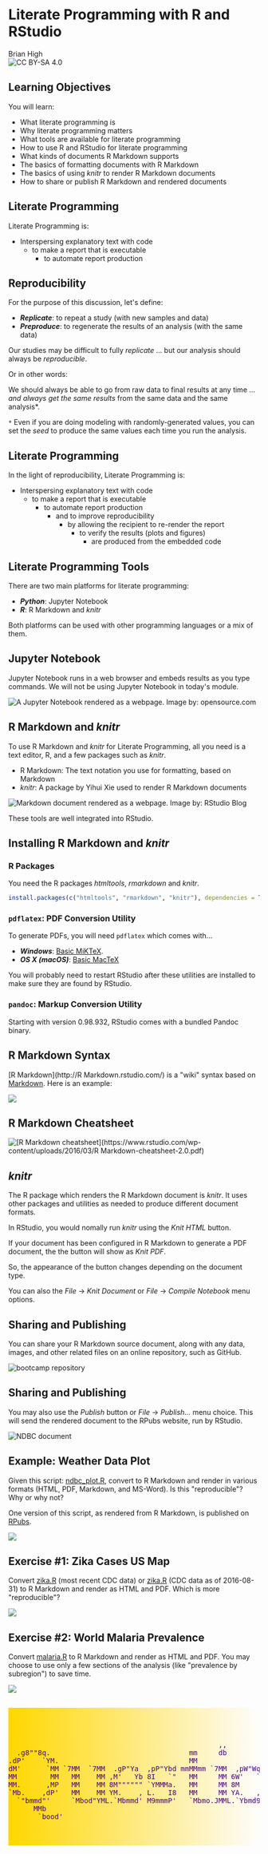 # Literate Programming with R and RStudio
Brian High  
![CC BY-SA 4.0](../images/cc_by-sa_4.png)  



## Learning Objectives

You will learn:

* What literate programming is
* Why literate programming matters
* What tools are available for literate programming
* How to use R and RStudio for literate programming
* What kinds of documents R Markdown supports
* The basics of formatting documents with R Markdown
* The basics of using *knitr* to render R Markdown documents
* How to share or publish R Markdown and rendered documents

## Literate Programming

Literate Programming is:

* Interspersing explanatory text with code
    - to make a report that is executable
        - to automate report production

## Reproducibility 

For the purpose of this discussion, let's define:

* **_Replicate_**: to repeat a study (with new samples and data)
* **_Preproduce_**: to regenerate the results of an analysis (with the same data)

Our studies may be difficult to fully *replicate* ... but our analysis should always be *reproducible*.

Or in other words:

We should always be able to go from raw data to final results at any time ...
*and always get the same results* from the same data and the same analysis*.

`*` Even if you are doing modeling with randomly-generated values, you can set
the *seed* to produce the same values each time you run the analysis.

## Literate Programming

In the light of reproducibility, Literate Programming is:

* Interspersing explanatory text with code
    - to make a report that is executable
        - to automate report production
            - and to improve reproducibility
                - by allowing the recipient to re-render the report
                    - to verify the results (plots and figures)
                        - are produced from the embedded code

## Literate Programming Tools

There are two main platforms for literate programming:

* **_Python_**: Jupyter Notebook
* **_R_**: R Markdown and *knitr*

Both platforms can be used with other programming languages or a mix of them.

## Jupyter Notebook

Jupyter Notebook runs in a web browser and embeds results as you type
commands. We will not be using Jupyter Notebook in today's module.

![A Jupyter Notebook rendered as a webpage. 
Image by: [opensource.com](https://opensource.com/education/15/11/project-jupyter-science-notebooks)](images/jupyternotebook.png)

## R Markdown and *knitr*

To use R Markdown and *knitr* for Literate Programming, all you need is a text
editor, R, and a few packages such as *knitr*.

* R Markdown: The text notation you use for formatting, based on Markdown
* *knitr*: A package by Yihui Xie used to render R Markdown documents

![Markdown document rendered as a webpage. Image by: [RStudio Blog](https://blog.rstudio.org/2014/06/)](images/storms-004.png)

These tools are well integrated into RStudio.

## Installing R Markdown and *knitr*

### R Packages

You need the R packages *htmltools*, *rmarkdown* and *knitr*.


```r
install.packages(c("htmltools", "rmarkdown", "knitr"), dependencies = TRUE)
```

### `pdflatex`: PDF Conversion Utility

To generate PDFs, you will need `pdflatex` which comes with...

* **_Windows_**: [Basic MiKTeX](http://miktex.org/howto/install-miktex).
* **_OS X (macOS)_**: [Basic MacTeX](http://www.tug.org/mactex/morepackages.html)

You will probably need to restart RStudio after these utilities are installed to make
sure they are found by RStudio.

### `pandoc`: Markup Conversion Utility

Starting with version 0.98.932, RStudio comes with a bundled Pandoc binary.

## R Markdown Syntax

[R Markdown](http://R Markdown.rstudio.com/) is a "wiki" syntax based on 
[Markdown](https://daringfireball.net/projects/markdown/). Here is an 
example:

![](images/rmarkdown_document.png)

## R Markdown Cheatsheet

![[R Markdown cheatsheet](https://www.rstudio.com/wp-content/uploads/2016/03/R Markdown-cheatsheet-2.0.pdf)](images/cheatsheet.png)

## *knitr*

The R package which renders the R Markdown document is *knitr*. It uses other 
packages and utilities as needed to produce different document formats.

In RStudio, you would nomally run *knitr* using the *Knit HTML* button. 

If your document has been configured in R Markdown to generate a PDF document,
the the button will show as *Knit PDF*.

So, the appearance of the button changes depending on the document type.

You can also the *File* -> *Knit Document* or *File* -> *Compile Notebook*
menu options.

## Sharing and Publishing

You can share your R Markdown source document, along with any data, images,
and other related files on an online repository, such as GitHub.

![[bootcamp repository](https://github.com/brianhigh/computing_bootcamp)](images/bootcamp_github.png)

## Sharing and Publishing

You may also use the *Publish* button or *File* -> *Publish...* menu
choice. This will send the rendered document to the RPubs website, run by RStudio.

![[NDBC document](https://rpubs.com/brianhigh/108765)](images/ndbc_rpubs.png)

## Example: Weather Data Plot

Given this script: [ndbc_plot.R](ndbc_plot.R), convert to R Markdown and render in
various formats (HTML, PDF, Markdown, and MS-Word). Is this "reproducible"? Why 
or why not?

One version of this script, as rendered from R Markdown, is published on 
[RPubs](https://rpubs.com/brianhigh/108765).

![](images/ndbcplot.png)

## Exercise #1: Zika Cases US Map

Convert [zika.R](zika.R) (most recent CDC data) or [zika.R](https://github.com/brianhigh/computing_bootcamp/blob/e88a55c4be0b4dc469cc1f3f7f688f03f1a7c35b/R/zika.R) (CDC data as of 2016-08-31) to R Markdown and render as HTML and PDF. Which is more
"reproducible"?

![](images/zikaplot.png)

## Exercise #2: World Malaria Prevalence

Convert [malaria.R](malaria.R) to R Markdown and render as HTML and PDF. You may 
choose to use only a few sections of the analysis (like "prevalence by subregion") 
to save time.

![](images/malariaplot.png)

## 


<pre style="color: indigo; background: linear-gradient(to right, gold, rgba(255,0,0,0)); padding-top: 50px; padding-bottom: 50px;">
                                                                                        
                                                  ,,                                    
  .g8""8q.                                 mm     db                           ,M"""b.  
.dP'    `YM.                               MM                                  89'  `Mg 
dM'      `MM `7MM  `7MM  .gP"Ya  ,pP"Ybd mmMMmm `7MM  ,pW"Wq.`7MMpMMMb.  ,pP"Ybd    ,M9 
MM        MM   MM    MM ,M'   Yb 8I   `"   MM     MM 6W'   `Wb MM    MM  8I   `" mMMY'  
MM.      ,MP   MM    MM 8M"""""" `YMMMa.   MM     MM 8M     M8 MM    MM  `YMMMa. MM     
`Mb.    ,dP'   MM    MM YM.    , L.   I8   MM     MM YA.   ,A9 MM    MM  L.   I8 ,,     
  `"bmmd"'     `Mbod"YML.`Mbmmd' M9mmmP'   `Mbmo.JMML.`Ybmd9'.JMML  JMML.M9mmmP' db     
      MMb                                                                               
       `bood'
</pre>
<!-- http://patorjk.com/software/taag/#p=display&f=Georgia11&t=Questions%3F%0A -->
